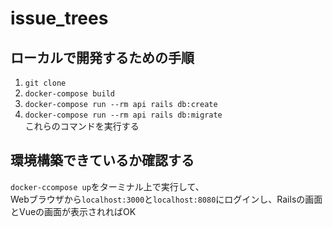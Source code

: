 # issue_trees

## ローカルで開発するための手順
1. `git clone `
2. `docker-compose build`
3. `docker-compose run --rm api rails db:create`
4. `docker-compose run --rm api rails db:migrate` \
これらのコマンドを実行する

## 環境構築できているか確認する
`docker-ccompose up`をターミナル上で実行して、\
Webブラウザから`localhost:3000`と`localhost:8080`にログインし、Railsの画面とVueの画面が表示されればOK
